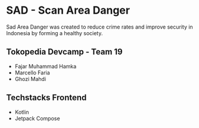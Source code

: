 # SAD - Scan Area Danger
 Sad Area Danger was created to reduce crime rates and improve security in Indonesia by forming a healthy society.

## Tokopedia Devcamp - Team 19
- Fajar Muhammad Hamka
- Marcello Faria
- Ghozi Mahdi

## Techstacks Frontend
- Kotlin
- Jetpack Compose
